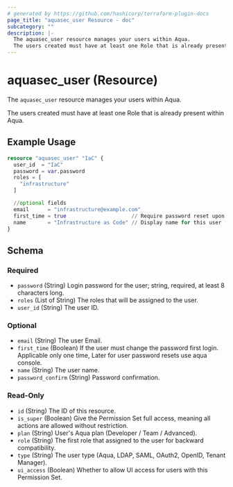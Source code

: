 ```yaml
---
# generated by https://github.com/hashicorp/terraform-plugin-docs
page_title: "aquasec_user Resource - doc"
subcategory: ""
description: |-
  The aquasec_user resource manages your users within Aqua.
  The users created must have at least one Role that is already present within Aqua.
---
```


# aquasec_user (Resource)

The `aquasec_user` resource manages your users within Aqua.

The users created must have at least one Role that is already present within Aqua.

## Example Usage

```terraform
resource "aquasec_user" "IaC" {
  user_id  = "IaC"
  password = var.password
  roles = [
    "infrastructure"
  ]

  //optional fields
  email      = "infrastructure@example.com"
  first_time = true                     // Require password reset upon initial login
  name       = "Infrastructure as Code" // Display name for this user
}
```

<!-- schema generated by tfplugindocs -->
## Schema

### Required

- `password` (String) Login password for the user; string, required, at least 8 characters long.
- `roles` (List of String) The roles that will be assigned to the user.
- `user_id` (String) The user ID.

### Optional

- `email` (String) The user Email.
- `first_time` (Boolean) If the user must change the password first login. Applicable only one time, Later for user password resets use aqua console.
- `name` (String) The user name.
- `password_confirm` (String) Password confirmation.

### Read-Only

- `id` (String) The ID of this resource.
- `is_super` (Boolean) Give the Permission Set full access, meaning all actions are allowed without restriction.
- `plan` (String) User's Aqua plan (Developer / Team / Advanced).
- `role` (String) The first role that assigned to the user for backward compatibility.
- `type` (String) The user type (Aqua, LDAP, SAML, OAuth2, OpenID, Tenant Manager).
- `ui_access` (Boolean) Whether to allow UI access for users with this Permission Set.


